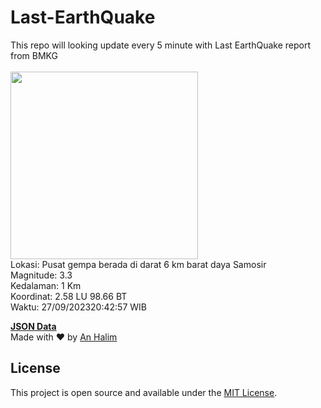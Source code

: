 # Last-EarthQuake
This repo will looking update every 5 minute with Last EarthQuake report from BMKG
<br>
<br>
<img src="https://static.bmkg.go.id/20230927204257.mmi.jpg" width="300"/>
<br>
Lokasi: Pusat gempa berada di darat 6 km barat daya Samosir <br>
Magnitude: 3.3 <br>
Kedalaman: 1 Km <br>
Koordinat: 2.58 LU 98.66 BT <br>
Waktu: 27/09/202320:42:57 WIB <br>

<a href="./data/data.json">**JSON Data**</a>
<br>
Made with ❤️ by <a href="https://github.com/an-halim">An Halim</a>
## License

This project is open source and available under the [MIT License](LICENSE).
